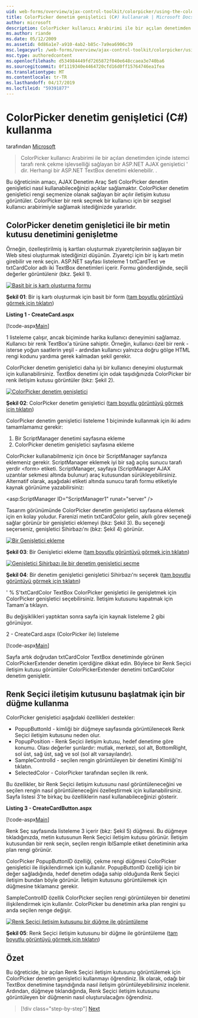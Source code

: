 ```yaml
---
uid: web-forms/overview/ajax-control-toolkit/colorpicker/using-the-colorpicker-control-extender-cs
title: ColorPicker denetim genişletici (C#) kullanarak | Microsoft Docs
author: microsoft
description: ColorPicker kullanıcı Arabirimi ile bir açılan denetimden içinde istemci tarafı renk çekme işlevselliği sağlayan bir ASP.NET AJAX genişletici ' dir. Tüm ASP.NET eklenebilecek...
ms.author: riande
ms.date: 05/12/2009
ms.assetid: 0d86a1e7-a910-4ab2-b85c-7a9ea6906c39
msc.legacyurl: /web-forms/overview/ajax-control-toolkit/colorpicker/using-the-colorpicker-control-extender-cs
msc.type: authoredcontent
ms.openlocfilehash: d534984449fd7265872f040e648ccaea3e740ba6
ms.sourcegitcommit: 0f1119340e4464720cfd16d0ff15764746ea1fea
ms.translationtype: MT
ms.contentlocale: tr-TR
ms.lasthandoff: 04/17/2019
ms.locfileid: "59391877"
---
```

# <a name="using-the-colorpicker-control-extender-c"></a>ColorPicker denetim genişletici (C#) kullanma

tarafından [Microsoft](https://github.com/microsoft)

> ColorPicker kullanıcı Arabirimi ile bir açılan denetimden içinde istemci tarafı renk çekme işlevselliği sağlayan bir ASP.NET AJAX genişletici ' dir. Herhangi bir ASP.NET TextBox denetimi eklenebilir. .


Bu öğreticinin amacı, AJAX Denetim Araç Seti ColorPicker denetim genişletici nasıl kullanabileceğinizi açıklar sağlamaktır. ColorPicker denetim genişletici rengi seçmenize olanak sağlayan bir açılır iletişim kutusu görüntüler. ColorPicker bir renk seçmek bir kullanıcı için bir sezgisel kullanıcı arabirimiyle sağlamak istediğinizde yararlıdır.

## <a name="extending-a-textbox-control-with-the-colorpicker-control-extender"></a>ColorPicker denetim genişletici ile bir metin kutusu denetimini genişletme

Örneğin, özelleştirilmiş iş kartları oluşturmak ziyaretçilerinin sağlayan bir Web sitesi oluşturmak istediğinizi düşünün. Ziyaretçi için bir iş kartı metin girebilir ve renk seçin. ASP.NET sayfası listeleme 1 txtCardText ve txtCardColor adlı iki TextBox denetimleri içerir. Formu gönderdiğinde, seçili değerler görüntülenir (bkz. Şekil 1).


[![Basit bir iş kartı oluşturma formu](using-the-colorpicker-control-extender-cs/_static/image1.jpg)](using-the-colorpicker-control-extender-cs/_static/image1.png)

**Şekil 01**: Bir iş kartı oluşturmak için basit bir form ([tam boyutlu görüntüyü görmek için tıklatın](using-the-colorpicker-control-extender-cs/_static/image2.png))


**Listing 1 - CreateCard.aspx**

[!code-aspx[Main](using-the-colorpicker-control-extender-cs/samples/sample1.aspx)]

1 listeleme çalışır, ancak biçiminde harika kullanıcı deneyimini sağlamaz. Kullanıcı bir renk TextBox'a türüne sahiptir. Örneğin, kullanıcı özel bir renk - isterse yoğun saatlerin yeşil - ardından kullanıcı yalnızca doğru gölge HTML rengi kodunu yardıma gerek kalmadan şekil gerekir.

ColorPicker denetim genişletici daha iyi bir kullanıcı deneyimi oluşturmak için kullanabilirsiniz. TextBox denetimi için odak taşıdığınızda ColorPicker bir renk iletişim kutusu görüntüler (bkz: Şekil 2).


[![ColorPicker denetim genişletici](using-the-colorpicker-control-extender-cs/_static/image2.jpg)](using-the-colorpicker-control-extender-cs/_static/image3.png)

**Şekil 02**: ColorPicker denetim genişletici ([tam boyutlu görüntüyü görmek için tıklatın](using-the-colorpicker-control-extender-cs/_static/image4.png))


ColorPicker denetim genişletici listeleme 1 biçiminde kullanmak için iki adımı tamamlamamız gerekir:

1. Bir ScriptManager denetimi sayfasına ekleme
2. ColorPicker denetim genişletici sayfasına ekleme

ColorPicker kullanabilmeniz için önce bir ScriptManager sayfanıza eklemeniz gerekir. ScriptManager eklemek iyi bir sağ açılış sunucu tarafı yerdir &lt;form&gt; etiketi. ScriptManager, sayfaya (ScriptManager AJAX uzantılar sekmesi altında bulunur) araç kutusundan sürükleyebilirsiniz. Alternatif olarak, aşağıdaki etiketi altında sunucu tarafı formu etiketiyle kaynak görünüme yazabilirsiniz:

&lt;asp:ScriptManager ID="ScriptManager1" runat="server" /&gt;

Tasarım görünümünde ColorPicker denetim genişletici sayfasına eklemek için en kolay yoludur. Farenizi metin txtCardColor gelin, akıllı görev seçeneği sağlar görünür bir genişletici eklemeyi (bkz: Şekil 3). Bu seçeneği seçerseniz, genişletici Sihirbazı'nı (bkz: Şekil 4) görünür.


[![Bir Genişletici ekleme](using-the-colorpicker-control-extender-cs/_static/image3.jpg)](using-the-colorpicker-control-extender-cs/_static/image5.png)

**Şekil 03**: Bir Genişletici ekleme ([tam boyutlu görüntüyü görmek için tıklatın](using-the-colorpicker-control-extender-cs/_static/image6.png))


[![Genişletici Sihirbazı ile bir denetim genişletici seçme](using-the-colorpicker-control-extender-cs/_static/image4.jpg)](using-the-colorpicker-control-extender-cs/_static/image7.png)

**Şekil 04**: Bir denetim genişletici genişletici Sihirbazı'nı seçerek ([tam boyutlu görüntüyü görmek için tıklatın](using-the-colorpicker-control-extender-cs/_static/image8.png))


' % S'txtCardColor TextBox ColorPicker genişletici ile genişletmek için ColorPicker genişletici seçebilirsiniz. İletişim kutusunu kapatmak için Tamam'a tıklayın.

Bu değişiklikleri yaptıktan sonra sayfa için kaynak listeleme 2 gibi görünüyor.

2 - CreateCard.aspx (ColorPicker ile) listeleme

[!code-aspx[Main](using-the-colorpicker-control-extender-cs/samples/sample2.aspx)]

Sayfa artık doğrudan txtCardColor TextBox denetiminde görünen ColorPickerExtender denetim içerdiğine dikkat edin. Böylece bir Renk Seçici iletişim kutusu görüntüler ColorPickerExtender denetimi txtCardColor denetim genişletir.

## <a name="using-a-button-to-launch-the-color-picker-dialog"></a>Renk Seçici iletişim kutusunu başlatmak için bir düğme kullanma

ColorPicker genişletici aşağıdaki özellikleri destekler:

- PopupButtonId - kimliği bir düğmeye sayfasında görüntülenecek Renk Seçici iletişim kutusunu neden olur.
- PopupPosition - Renk Seçici iletişim kutusu, hedef denetime göre konumu. Olası değerler şunlardır: mutlak, merkezi, sol alt, BottomRight, sol üst, sağ üst, sağ ve sol (sol alt varsayılandır).
- SampleControlId - seçilen rengin görüntüleyen bir denetimi Kimliği'ni tıklatın.
- SelectedColor - ColorPicker tarafından seçilen ilk renk.

Bu özellikler, bir Renk Seçici iletişim kutusunu nasıl görüntüleneceğini ve seçilen rengin nasıl görüntüleneceğini özelleştirmek için kullanabilirsiniz. Sayfa listesi 3'te birkaç bu özelliklerin nasıl kullanabileceğinizi gösterir.

**Listing 3 - CreateCardButton.aspx**

[!code-aspx[Main](using-the-colorpicker-control-extender-cs/samples/sample3.aspx)]

Renk Seç sayfasında listeleme 3 içerir (bkz: Şekil 5) düğmesi. Bu düğmeye tıkladığınızda, metin kutusunun Renk Seçici iletişim kutusu görünür. İletişim kutusundan bir renk seçin, seçilen rengin lblSample etiket denetiminin arka plan rengi görünür.

ColorPicker PopupButtonID özelliği, çekme rengi düğmesi ColorPicker genişletici ile ilişkilendirmek için kullanılır. PopupButtonID özelliği için bir değer sağladığında, hedef denetim odağa sahip olduğunda Renk Seçici iletişim bundan böyle görünür. İletişim kutusunu görüntülemek için düğmesine tıklamanız gerekir.

SampleControlID özellik ColorPicker seçilen rengi görüntüleyen bir denetimi ilişkilendirmek için kullanılır. ColorPicker bu denetimin arka plan rengini şu anda seçilen renge değişir.


[![Renk Seçici iletişim kutusunu bir düğme ile görüntüleme](using-the-colorpicker-control-extender-cs/_static/image5.jpg)](using-the-colorpicker-control-extender-cs/_static/image9.png)

**Şekil 05**: Renk Seçici iletişim kutusunu bir düğme ile görüntüleme ([tam boyutlu görüntüyü görmek için tıklatın](using-the-colorpicker-control-extender-cs/_static/image10.png))


## <a name="summary"></a>Özet

Bu öğreticide, bir açılan Renk Seçici iletişim kutusunu görüntülemek için ColorPicker denetim genişletici kullanmayı öğrendiniz. İlk olarak, odağı bir TextBox denetimine taşındığında nasıl iletişim görüntüleyebilirsiniz incelenir. Ardından, düğmeye tıklandığında, Renk Seçici iletişim kutusunu görüntüleyen bir düğmenin nasıl oluşturulacağını öğrendiniz.

> [!div class="step-by-step"]
> [Next](using-the-colorpicker-control-extender-vb.md)
